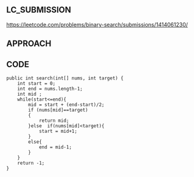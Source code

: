 ## LC_SUBMISSION
https://leetcode.com/problems/binary-search/submissions/1414061230/
## APPROACH

## CODE
    public int search(int[] nums, int target) {
        int start = 0;
        int end = nums.length-1;
        int mid ;
        while(start<=end){
            mid = start + (end-start)/2;
            if (nums[mid]==target)
            {
                return mid;
            }else  if(nums[mid]<target){
                start = mid+1;
            }
            else{
                end = mid-1;
            }
        }
        return -1;
    }

